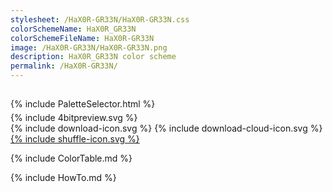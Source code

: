 ```yaml
---
stylesheet: /HaX0R-GR33N/HaX0R-GR33N.css
colorSchemeName: HaX0R_GR33N
colorSchemeFileName: HaX0R-GR33N
image: /HaX0R-GR33N/HaX0R-GR33N.png
description: HaX0R_GR33N color scheme
permalink: /HaX0R-GR33N/
---
```


<h2 style='text-align:center'>
    <a id='colorSchemeNameLink' href='#'>
        <span class='ColorSchemeFileName' />
    </a>
</h2>

<div class='centeredText' style='margin-bottom:1%'>
{% include PaletteSelector.html %}
</div>

<div class='centeredText'>
{% include 4bitpreview.svg %}
</div>

<div class='centeredText'>
    <a id='downloadSchemeLink' class='padded'>
{% include download-icon.svg %}
    </a>
    <a id='cdnSchemeLink' class='padded'>
{% include download-cloud-icon.svg %}
    </a>
    <a id='feelingLucky' href="javascript:feelingLucky(document.getElementById('themeSelector'))" class='padded'>
{% include shuffle-icon.svg %}
    </a>    
</div>

{% include ColorTable.md %}

{% include HowTo.md %}

